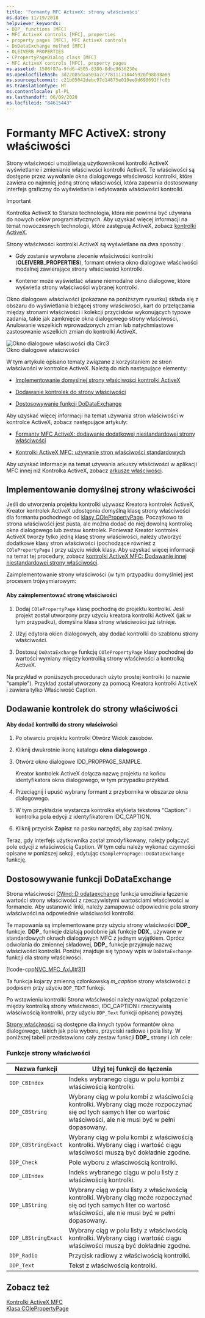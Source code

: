 ```yaml
---
title: 'Formanty MFC ActiveX: strony właściwości'
ms.date: 11/19/2018
helpviewer_keywords:
- DDP_ functions [MFC]
- MFC ActiveX controls [MFC], properties
- property pages [MFC], MFC ActiveX controls
- DoDataExchange method [MFC]
- OLEIVERB_PROPERTIES
- CPropertyPageDialog class [MFC]
- MFC ActiveX controls [MFC], property pages
ms.assetid: 1506f87a-9fd6-4505-8380-0dbc9636230e
ms.openlocfilehash: 3d22085daa503a7c778111718445920f98b98a89
ms.sourcegitcommit: c21b05042debc97d14875e019ee9d698691ffc0b
ms.translationtype: MT
ms.contentlocale: pl-PL
ms.lasthandoff: 06/09/2020
ms.locfileid: "84615443"
---
```

# <a name="mfc-activex-controls-property-pages"></a>Formanty MFC ActiveX: strony właściwości

Strony właściwości umożliwiają użytkownikowi kontrolki ActiveX wyświetlanie i zmienianie właściwości kontrolki ActiveX. Te właściwości są dostępne przez wywołanie okna dialogowego właściwości kontrolki, które zawiera co najmniej jedną stronę właściwości, która zapewnia dostosowany interfejs graficzny do wyświetlania i edytowania właściwości kontrolki.

>[!IMPORTANT]
> Kontrolka ActiveX to Starsza technologia, która nie powinna być używana do nowych celów programistycznych. Aby uzyskać więcej informacji na temat nowoczesnych technologii, które zastępują ActiveX, zobacz [kontrolki ActiveX](activex-controls.md).

Strony właściwości kontrolki ActiveX są wyświetlane na dwa sposoby:

- Gdy zostanie wywołane zlecenie właściwości kontrolki (**OLEIVERB_PROPERTIES**), formant otwiera okno dialogowe właściwości modalnej zawierające strony właściwości kontrolki.

- Kontener może wyświetlać własne niemodalne okno dialogowe, które wyświetla strony właściwości wybranej kontrolki.

Okno dialogowe właściwości (pokazane na poniższym rysunku) składa się z obszaru do wyświetlania bieżącej strony właściwości, kart do przełączania między stronami właściwości i kolekcji przycisków wykonujących typowe zadania, takie jak zamknięcie okna dialogowego strony właściwości, Anulowanie wszelkich wprowadzonych zmian lub natychmiastowe zastosowanie wszelkich zmian do kontrolki ActiveX.

![Okno dialogowe właściwości dla Circ3](../mfc/media/vc373i1.gif "Okno dialogowe właściwości dla Circ3") <br/>
Okno dialogowe właściwości

W tym artykule opisano tematy związane z korzystaniem ze stron właściwości w kontrolce ActiveX. Należą do nich następujące elementy:

- [Implementowanie domyślnej strony właściwości kontrolki ActiveX](#_core_implementing_the_default_property_page)

- [Dodawanie kontrolek do strony właściwości](#_core_adding_controls_to_a_property_page)

- [Dostosowywanie funkcji DoDataExchange](#_core_customizing_the_dodataexchange_function)

Aby uzyskać więcej informacji na temat używania stron właściwości w kontrolce ActiveX, zobacz następujące artykuły:

- [Formanty MFC ActiveX: dodawanie dodatkowej niestandardowej strony właściwości](mfc-activex-controls-adding-another-custom-property-page.md)

- [Kontrolki ActiveX MFC: używanie stron właściwości standardowych](mfc-activex-controls-using-stock-property-pages.md)

Aby uzyskać informacje na temat używania arkuszy właściwości w aplikacji MFC innej niż Kontrolka ActiveX, zobacz [arkusze właściwości](property-sheets-mfc.md).

## <a name="implementing-the-default-property-page"></a><a name="_core_implementing_the_default_property_page"></a>Implementowanie domyślnej strony właściwości

Jeśli do utworzenia projektu kontrolki używasz Kreatora kontrolek ActiveX, Kreator kontrolek ActiveX udostępnia domyślną klasę strony właściwości dla formantu pochodnego od [klasy COlePropertyPage](reference/colepropertypage-class.md). Początkowo ta strona właściwości jest pusta, ale można dodać do niej dowolną kontrolkę okna dialogowego lub zestaw kontrolek. Ponieważ Kreator kontrolek ActiveX tworzy tylko jedną klasę strony właściwości, należy utworzyć dodatkowe klasy stron właściwości (pochodzące również z `COlePropertyPage` ) przy użyciu widok klasy. Aby uzyskać więcej informacji na temat tej procedury, zobacz [kontrolki ActiveX MFC: Dodawanie innej niestandardowej strony właściwości](mfc-activex-controls-adding-another-custom-property-page.md).

Zaimplementowanie strony właściwości (w tym przypadku domyślnie) jest procesem trójwymiarowym:

#### <a name="to-implement-a-property-page"></a>Aby zaimplementować stronę właściwości

1. Dodaj `COlePropertyPage` klasę pochodną do projektu kontrolki. Jeśli projekt został utworzony przy użyciu kreatora kontrolki ActiveX (jak w tym przypadku), domyślna klasa strony właściwości już istnieje.

1. Użyj edytora okien dialogowych, aby dodać kontrolki do szablonu strony właściwości.

1. Dostosuj `DoDataExchange` funkcję `COlePropertyPage` klasy pochodnej do wartości wymiany między kontrolką strony właściwości a kontrolką ActiveX.

Na przykład w poniższych procedurach użyto prostej kontrolki (o nazwie "sample"). Przykład został utworzony za pomocą Kreatora kontrolki ActiveX i zawiera tylko Właściwość Caption.

## <a name="adding-controls-to-a-property-page"></a><a name="_core_adding_controls_to_a_property_page"></a>Dodawanie kontrolek do strony właściwości

#### <a name="to-add-controls-to-a-property-page"></a>Aby dodać kontrolki do strony właściwości

1. Po otwarciu projektu kontrolki Otwórz Widok zasobów.

1. Kliknij dwukrotnie ikonę katalogu **okna dialogowego** .

1. Otwórz okno dialogowe IDD_PROPPAGE_SAMPLE.

   Kreator kontrolek ActiveX dołącza nazwę projektu na końcu identyfikatora okna dialogowego, w tym przypadku przykład.

1. Przeciągnij i upuść wybrany formant z przybornika w obszarze okna dialogowego.

1. W tym przykładzie wystarcza kontrolka etykieta tekstowa "Caption:" i kontrolka pola edycji z identyfikatorem IDC_CAPTION.

1. Kliknij przycisk **Zapisz** na pasku narzędzi, aby zapisać zmiany.

Teraz, gdy interfejs użytkownika został zmodyfikowany, należy połączyć pole edycji z właściwością Caption. W tym celu należy wykonać czynności opisane w poniższej sekcji, edytując `CSamplePropPage::DoDataExchange` funkcję.

## <a name="customizing-the-dodataexchange-function"></a><a name="_core_customizing_the_dodataexchange_function"></a>Dostosowywanie funkcji DoDataExchange

Strona właściwości [CWnd::D odataexchange](reference/cwnd-class.md#dodataexchange) funkcja umożliwia łączenie wartości strony właściwości z rzeczywistymi wartościami właściwości w formancie. Aby ustanowić linki, należy zamapować odpowiednie pola strony właściwości na odpowiednie właściwości kontrolki.

Te mapowania są implementowane przy użyciu strony właściwości **DDP_** funkcje. **DDP_** funkcje działają podobnie jak funkcje **DDX_** używane w standardowych oknach dialogowych MFC z jednym wyjątkiem. Oprócz odwołania do zmiennej składowej, **DDP_** funkcje przyjmuje nazwę właściwości kontrolki. Poniżej znajduje się typowy wpis w `DoDataExchange` funkcji dla strony właściwości.

[!code-cpp[NVC_MFC_AxUI#31](codesnippet/cpp/mfc-activex-controls-property-pages_1.cpp)]

Ta funkcja kojarzy zmienną członkowską *m_caption* strony właściwości z podpisem przy użyciu `DDP_TEXT` funkcji.

Po wstawieniu kontrolki Strona właściwości należy nawiązać połączenie między kontrolką strony właściwości, IDC_CAPTION i rzeczywistą właściwością kontrolki, przy użyciu `DDP_Text` funkcji opisanej powyżej.

[Strony właściwości](reference/property-pages-mfc.md) są dostępne dla innych typów formantów okna dialogowego, takich jak pola wyboru, przyciski radiowe i pola listy. W poniższej tabeli przedstawiono cały zestaw funkcji **DDP_** strony i ich cele:

### <a name="property-page-functions"></a>Funkcje strony właściwości

|Nazwa funkcji|Użyj tej funkcji do łączenia|
|-------------------|-------------------------------|
|`DDP_CBIndex`|Indeks wybranego ciągu w polu kombi z właściwością kontrolki.|
|`DDP_CBString`|Wybrany ciąg w polu kombi z właściwością kontrolki. Wybrany ciąg może rozpoczynać się od tych samych liter co wartość właściwości, ale nie musi być w pełni dopasowany.|
|`DDP_CBStringExact`|Wybrany ciąg w polu kombi z właściwością kontrolki. Wybrany ciąg i wartość ciągu właściwości muszą być dokładnie zgodne.|
|`DDP_Check`|Pole wyboru z właściwością kontrolki.|
|`DDP_LBIndex`|Indeks wybranego ciągu w polu listy z właściwością kontrolki.|
|`DDP_LBString`|Wybrany ciąg w polu listy z właściwością kontrolki. Wybrany ciąg może rozpoczynać się od tych samych liter co wartość właściwości, ale nie musi być w pełni dopasowany.|
|`DDP_LBStringExact`|Wybrany ciąg w polu listy z właściwością kontrolki. Wybrany ciąg i wartość ciągu właściwości muszą być dokładnie zgodne.|
|`DDP_Radio`|Przycisk radiowy z właściwością kontrolki.|
|`DDP_Text`|Tekst z właściwością kontrolki.|

## <a name="see-also"></a>Zobacz też

[Kontrolki ActiveX MFC](mfc-activex-controls.md)<br/>
[Klasa COlePropertyPage](reference/colepropertypage-class.md)
